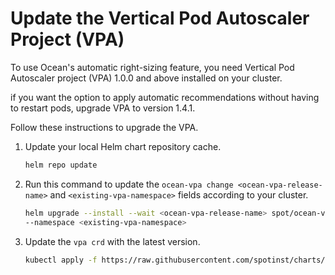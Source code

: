 # Update the Vertical Pod Autoscaler Project (VPA) 

To use Ocean's automatic right-sizing feature, you need Vertical Pod Autoscaler project (VPA) 1.0.0 and above installed on your cluster. 

if you want the option to apply automatic recommendations without having to restart pods, upgrade VPA to version 1.4.1. 

Follow these instructions to upgrade the VPA.

1. Update your local Helm chart repository cache.

   ```sh
   helm repo update
   ```

2. Run this command to update the `ocean-vpa change <ocean-vpa-release-name>` and `<existing-vpa-namespace>` fields according to your cluster.

   ```sh
   helm upgrade --install --wait <ocean-vpa-release-name> spot/ocean-vpa \
   --namespace <existing-vpa-namespace>
   ```

3. Update the `vpa crd` with the latest version.

   ```sh
   kubectl apply -f https://raw.githubusercontent.com/spotinst/charts/refs/tags/main/charts/ocean-vpa/crds/vpa-crd.yaml
   ```




